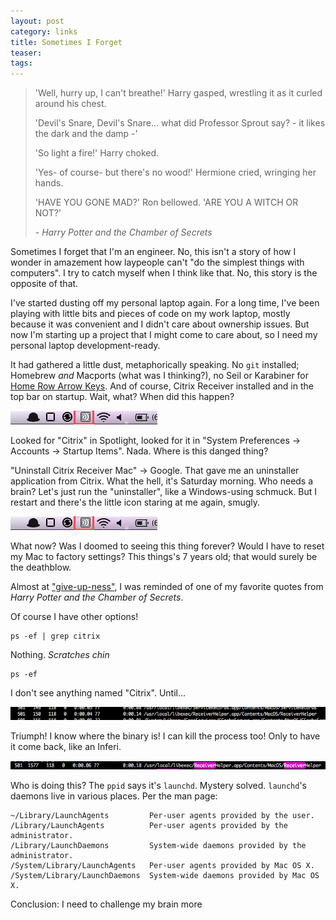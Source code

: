 ```yaml
---
layout: post
category: links
title: Sometimes I Forget
teaser: 
tags: 
---
```


> 'Well, hurry up, I can't breathe!' Harry gasped, wrestling it as it curled around his chest.
> 
> 'Devil's Snare, Devil's Snare... what did Professor Sprout say? - it likes the dark and the damp -'
> 
> 'So light a fire!' Harry choked.
> 
> 'Yes- of course- but there's no wood!' Hermione cried, wringing her hands.
> 
> 'HAVE YOU GONE MAD?' Ron bellowed. 'ARE YOU A WITCH OR NOT?' 
> 
> \- _Harry Potter and the Chamber of Secrets_


Sometimes I forget that I'm an engineer. No, this isn't a story of how I wonder in amazement how laypeople can't "do the simplest things with computers". I try to catch myself when I think like that. No, this story is the opposite of that.

I've started dusting off my personal laptop again. For a long time, I've been playing with little bits and pieces of code on my work laptop, mostly because it was convenient and I didn't care about ownership issues. But now I'm starting up a project that I might come to care about, so I need my personal laptop development-ready.

It had gathered a little dust, metaphorically speaking. No `git` installed; Homebrew _and_ Macports (what was I thinking?), no Seil or Karabiner for [Home Row Arrow Keys](/Home-row-arrow-keys/). And of course, Citrix Receiver installed and in the top bar on startup. Wait, what? When did this happen?

 ![Citrix Receiver in top bar](/assets/img/topbar.png "Citrix receiver icon in top bar")

Looked for "Citrix" in Spotlight, looked for it in "System Preferences -> Accounts -> Startup Items". Nada. Where is this danged thing?

"Uninstall Citrix Receiver Mac" -> Google. That gave me an uninstaller application from Citrix. What the hell, it's Saturday morning. Who needs a brain? Let's just run the "uninstaller", like a Windows-using schmuck. But I restart and there's the little icon staring at me again, smugly.

 ![Citrix Receiver in top bar](/assets/img/topbar.png "Citrix receiver icon in top bar")

What now? Was I doomed to seeing this thing forever? Would I have to reset my Mac to factory settings? This things's 7 years old; that would surely be the deathblow.

Almost at ["give-up-ness"](/Lessons-from-Jajavy/), I was reminded of one of my favorite quotes from _Harry Potter and the Chamber of Secrets_.

Of course I have other options!

    ps -ef | grep citrix

Nothing. *Scratches chin*

    ps -ef

I don't see anything named "Citrix". Until...

![Citrix Receiver in ps -ef output](/assets/img/psoutput.png "Citrix receiver in ps -ef output")

Triumph! I know where the binary is! I can kill the process too! Only to have it come back, like an Inferi.

![Citrix Receiver in still lives](/assets/img/stilllives.png "Citrix receiver still lives")

Who is doing this? The `ppid` says it's `launchd`. Mystery solved. `launchd`'s daemons live in various places. Per the man page:

    ~/Library/LaunchAgents         Per-user agents provided by the user.
    /Library/LaunchAgents          Per-user agents provided by the administrator.
    /Library/LaunchDaemons         System-wide daemons provided by the administrator.
    /System/Library/LaunchAgents   Per-user agents provided by Mac OS X.
    /System/Library/LaunchDaemons  System-wide daemons provided by Mac OS X.

Conclusion: I need to challenge my brain more
